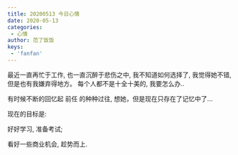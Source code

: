 ```yaml
---
title: 20200513 今日心情
date: 2020-05-13
categories:
 - 心情
author: 范了饭饭
keys:
 - 'fanfan'
---
```


最近一直再忙于工作, 也一直沉醉于悲伤之中, 我不知道如何选择了, 我觉得她不错, 但是也有我嫌弃得地方。 每个人都不是十全十美的, 我要怎么办..

有时候不断的回忆起 前任 的种种过往, 想她，但是现在只存在了记忆中了...

现在的目标是:

  好好学习, 准备考试;
  
  看好一些商业机会, 趁势而上.